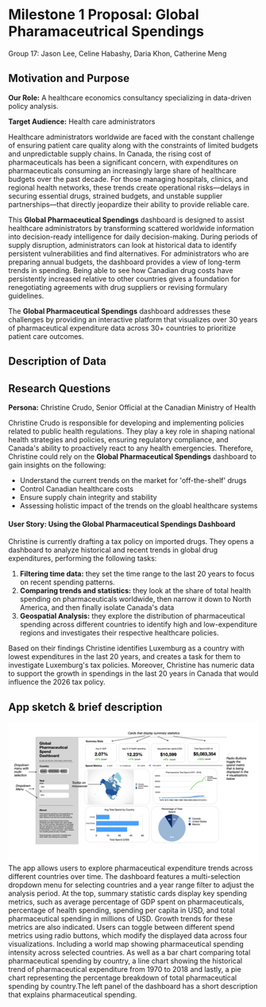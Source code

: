 # Milestone 1 Proposal: Global Pharamaceutrical Spendings

Group 17: Jason Lee, Celine Habashy, Daria Khon, Catherine Meng

## Motivation and Purpose

**Our Role:** A healthcare economics consultancy specializing in data-driven policy analysis.

**Target Audience:** Health care administrators

Healthcare administrators worldwide are faced with the constant challenge of ensuring patient care quality along with the constraints of limited budgets and unpredictable supply chains. In Canada, the rising cost of pharmaceuticals has been a significant concern, with expenditures on pharmaceuticals consuming an increasingly large share of healthcare budgets over the past decade. For those managing hospitals, clinics, and regional health networks, these trends create operational risks—delays in securing essential drugs, strained budgets, and unstable supplier partnerships—that directly jeopardize their ability to provide reliable care.

This **Global Pharmaceutical Spendings** dashboard is designed to assist healthcare administrators by transforming scattered worldwide information into decision-ready intelligence for daily decision-making. During periods of supply disruption, administrators can look at historical data to identify persistent vulnerabilities and find alternatives. For administrators who are preparing annual budgets, the dashboard provides a view of long-term trends in spending. Being able to see how Canadian drug costs have persistently increased relative to other countries gives a foundation for renegotiating agreements with drug suppliers or revising formulary guidelines.

The **Global Pharmaceutical Spendings** dashboard addresses these challenges by providing an interactive platform that visualizes over 30 years of pharmaceutical expenditure data across 30+ countries to prioritize patient care outcomes. 


## Description of Data


## Research Questions

**Persona:** Christine Crudo, Senior Official at the Canadian Ministry of Health

Christine Crudo is responsible for developing and implementing policies related to public health regulations. They play a key role in shaping national health strategies and policies, ensuring regulatory compliance, and Canada's ability to proactively react to any health emergencies. Therefore, Christine could rely on the **Global Pharmaceutical Spendings** dashboard to gain insights on the following:
- Understand the current trends on the market for 'off-the-shelf' drugs
- Control Canadian healthcare costs
- Ensure supply chain integrity and stability
- Assessing holistic impact of the trends on the gloabl healthcare systems

#### User Story: Using the Global Pharmaceutical Spendings Dashboard

Christine is currently drafting a tax policy on imported drugs. They opens a dashboard to analyze historical and recent trends in global drug expenditures, performing the following tasks: 
1. **Filtering time data:** they set the time range to the last 20 years to focus on recent spending patterns.
2. **Comparing trends and statistics:** they look at the share of total health spending on pharmaceuticals worldwide, then narrow it down to North America, and then finally isolate Canada's data
3. **Geospatial Analysis:** they explore the distribution of pharmaceutical spending across different countries to identify high and low-expenditure regions and investigates their respective healthcare policies.

Based on their findings Christine identifies Luxemburg as a country with lowest expenditures in the last 20 years, and creates a task for them to investigate Luxemburg's tax policies. Moreover, Christine has numeric data to support the growth in spendings in the last 20 years in Canada that would influence the 2026 tax policy.

## App sketch & brief description

![Global Pharmaceutical Spendings Dashboard Sketch](../img/sketch.png)
The app allows users to explore pharmaceutical expenditure trends across different countries over time. The dashboard features a multi-selection dropdown menu for selecting countries and a year range filter to adjust the analysis period. At the top, summary statistic cards display key spending metrics, such as average percentage of GDP spent on pharmaceuticals, percentage of health spending, spending per capita in USD, and total pharmaceutical spending in millions of USD. Growth trends for these metrics are also indicated. Users can toggle between different spend metrics using radio buttons, which modify the displayed data across four visualizations. Including a world map showing pharmaceutical spending intensity across selected countries. As well as a bar chart comparing total pharmaceutical spending by country, a line chart showing the historical trend of pharmaceutical expenditure from 1970 to 2018 and lastly, a pie chart representing the percentage breakdown of total pharmaceutical spending by country.The left panel of the dashboard has a short description that explains pharmaceutical spending. 
